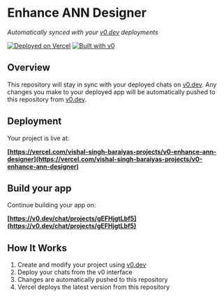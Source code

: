 # Enhance ANN Designer

*Automatically synced with your [v0.dev](https://v0.dev) deployments*

[![Deployed on Vercel](https://img.shields.io/badge/Deployed%20on-Vercel-black?style=for-the-badge&logo=vercel)](https://vercel.com/vishal-singh-baraiyas-projects/v0-enhance-ann-designer)
[![Built with v0](https://img.shields.io/badge/Built%20with-v0.dev-black?style=for-the-badge)](https://v0.dev/chat/projects/gEFHjgtLbf5)

## Overview

This repository will stay in sync with your deployed chats on [v0.dev](https://v0.dev).
Any changes you make to your deployed app will be automatically pushed to this repository from [v0.dev](https://v0.dev).

## Deployment

Your project is live at:

**[https://vercel.com/vishal-singh-baraiyas-projects/v0-enhance-ann-designer](https://vercel.com/vishal-singh-baraiyas-projects/v0-enhance-ann-designer)**

## Build your app

Continue building your app on:

**[https://v0.dev/chat/projects/gEFHjgtLbf5](https://v0.dev/chat/projects/gEFHjgtLbf5)**

## How It Works

1. Create and modify your project using [v0.dev](https://v0.dev)
2. Deploy your chats from the v0 interface
3. Changes are automatically pushed to this repository
4. Vercel deploys the latest version from this repository